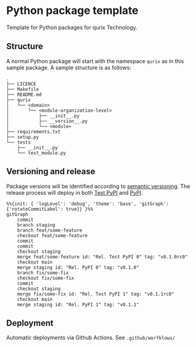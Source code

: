 # Python package template

Template for Python packages for qurix Technology.

## Structure

A normal Python package will start with the namespace `qurix` as in this sample package. A sample structure is as follows:

```text
.
├── LICENCE
├── Makefile
├── README.md
├── qurix
│   └── <domain>
│       └── <module-organization-level>
│           ├── __init__.py
│           ├── __version__.py
│           └── <module>
├── requirements.txt
├── setup.py
└── tests
    ├── __init__.py
    └── test_module.py
```

## Versioning and release

Package versions will be identified according to [semantic versioning](https://semver.org/lang/en). The release process will deploy in both [Test PyPI](https://test.pypi.org/) and [PyPI](https://pypi.org/).

```mermaid
%%{init: { 'logLevel': 'debug', 'theme': 'base', 'gitGraph': {'rotateCommitLabel': true}} }%%
gitGraph
    commit
    branch staging
    branch feat/some-feature
    checkout feat/some-feature
    commit
    commit
    checkout staging
    merge feat/some-feature id: "Rel. Test PyPI 0" tag: "v0.1.0rc0"
    checkout main
    merge staging id: "Rel. PyPI 0" tag: "v0.1.0"
    branch fix/some-fix
    checkout fix/some-fix
    commit
    checkout staging
    merge fix/some-fix id: "Rel. Test PyPI 1" tag: "v0.1.1rc0"
    checkout main
    merge staging id: "Rel. PyPI 1" tag: "v0.1.1"
```

## Deployment

Automatic deployments via Github Actions. See `.github/worfklows/`